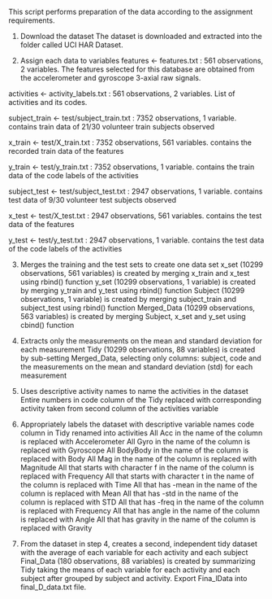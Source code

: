 This script performs preparation of the data according to the assignment requirements.

1. Download the dataset
The dataset is downloaded and extracted into the folder called UCI HAR Dataset.

2. Assign each data to variables
features <- features.txt : 561 observations, 2 variables.
The features selected for this database are obtained from the accelerometer and gyroscope 3-axial raw signals.

activities <- activity_labels.txt : 561 observations, 2 variables.
List of activities and its codes.

subject_train <- test/subject_train.txt : 7352 observations, 1 variable.
contains train data of 21/30 volunteer train subjects observed

x_train <- test/X_train.txt : 7352 observations, 561 variables.
contains the recorded train data of the features

y_train <- test/y_train.txt : 7352 observations, 1 variable.
contains the train data of the code labels of the activities

subject_test <- test/subject_test.txt : 2947 observations, 1 variable.
contains test data of 9/30 volunteer test subjects observed

x_test <- test/X_test.txt : 2947 observations, 561 variables.
contains the test data of the features

y_test <- test/y_test.txt : 2947 observations, 1 variable.
contains the test data of the code labels of the activities


3. Merges the training and the test sets to create one data set
x_set (10299 observations, 561 variables) is created by merging x_train and x_test using rbind() function
y_set (10299 observations, 1 variable) is created by merging y_train and y_test using rbind() function
Subject (10299 observations, 1 variable) is created by merging subject_train and subject_test using rbind() function
Merged_Data (10299 observations, 563 variables) is created by merging Subject, x_set and y_set using cbind() function

4. Extracts only the measurements on the mean and standard deviation for each measurement
Tidy (10299 observations, 88 variables) is created by sub-setting Merged_Data, selecting only columns: subject, code and the measurements on the mean and standard deviation (std) for each measurement

5. Uses descriptive activity names to name the activities in the dataset
Entire numbers in code column of the Tidy replaced with corresponding activity taken from second column of the activities variable

6. Appropriately labels the dataset with descriptive variable names
code column in Tidy renamed into activities
All Acc in the name of the column is replaced with Accelerometer
All Gyro in the name of the column is replaced with Gyroscope
All BodyBody in the name of the column is replaced with Body
All Mag in the name of the column is replaced with Magnitude
All that starts with character f in the name of the column is replaced with Frequency
All that starts with character t in the name of the column is replaced with Time
All that has -mean in the name of the column is replaced with Mean
All that has -std in the name of the column is replaced with STD
All that has -freq in the name of the column is replaced with Frequency
All that has angle in the name of the column is replaced with Angle
All that has gravity in the name of the column is replaced with Gravity

7. From the dataset in step 4, creates a second, independent tidy dataset with the average of each variable for each activity and each subject
Final_Data (180 observations, 88 variables) is created by summarizing Tidy taking the means of each variable for each activity and each subject after grouped by subject and activity.
Export Fina_lData into final_D_data.txt file.